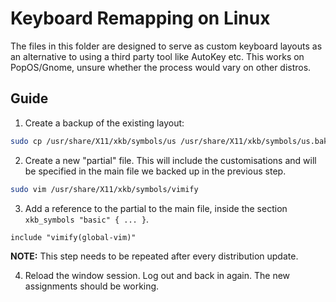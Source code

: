 # Keyboard Remapping on Linux
The files in this folder are designed to serve as custom keyboard layouts as an alternative to using a third party tool like AutoKey etc.
This works on PopOS/Gnome, unsure whether the process would vary on other distros.

## Guide
1. Create a backup of the existing layout:
```zsh
sudo cp /usr/share/X11/xkb/symbols/us /usr/share/X11/xkb/symbols/us.bak
```

2. Create a new "partial" file. This will include the customisations and will be specified in the main file we backed up in the previous step.
```zsh
sudo vim /usr/share/X11/xkb/symbols/vimify
```

3. Add a reference to the partial to the main file, inside the section `xkb_symbols "basic" { ... }`.
```
include "vimify(global-vim)"
```
**NOTE:** This step needs to be repeated after every distribution update.

4. Reload the window session. Log out and back in again. The new assignments should be working.
